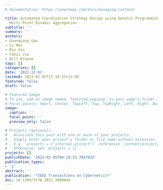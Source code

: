 ```yaml
---
# Documentation: https://wowchemy.com/docs/managing-content/

title: Automated Coordination Strategy Design using Genetic Programming for Dynamic
  Multi-Point Dynamic Aggregation
subtitle: ''
summary: ''
authors:
- Guanqiang Gao
- Yi Mei
- Bin Xin
- Yahui Jia
- Will Browne
tags: []
categories: []
date: '2022-12-01'
lastmod: 2023-02-05T17:19:33+13:00
featured: false
draft: false

# Featured image
# To use, add an image named `featured.jpg/png` to your page's folder.
# Focal points: Smart, Center, TopLeft, Top, TopRight, Left, Right, BottomLeft, Bottom, BottomRight.
image:
  caption: ''
  focal_point: ''
  preview_only: false

# Projects (optional).
#   Associate this post with one or more of your projects.
#   Simply enter your project's folder or file name without extension.
#   E.g. `projects = ["internal-project"]` references `content/project/deep-learning/index.md`.
#   Otherwise, set `projects = []`.
projects: []
publishDate: '2023-02-05T04:19:33.704703Z'
publication_types:
- '2'
abstract: ''
publication: '*IEEE Transactions on Cybernetics*'
doi: 10.1109/TCYB.2021.3080044
---
```

